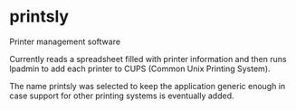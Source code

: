 # printsly
Printer management software

Currently reads a spreadsheet filled with printer information and then runs lpadmin to add each printer to CUPS (Common Unix Printing System).

The name printsly was selected to keep the application generic enough in case support for other printing systems is eventually added.
